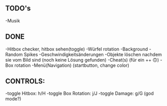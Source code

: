 ## TODO's
-Musik

## DONE
-Hitbox checker, hitbox sehen(toggle)
-Würfel rotation
-Background
-Random Spikes
-Geschwindigkeitsänderungen
-Objekte löschen nachdem sie vom Bild sind (noch keine Lösung gefunden)
-Cheat(s) (für ein ++ 🙃)
-Box rotation
-Menü(Navigation) (startbutton, change color)

## CONTROLS:
-toggle Hitbox: h/H
-toggle Box Rotation: j/J
-toggle Damage: g/G (god mode?)
